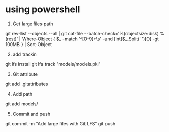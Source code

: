 # using powershell

1. Get large files path 

git rev-list --objects --all | git cat-file --batch-check='%(objectsize:disk) %(rest)' | Where-Object { $_ -match '^[0-9]+\s' -and [int]$_.Split(' ')[0] -gt 100MB } | Sort-Object

2. add trackin 

git lfs install
git lfs track "models/models.pkl"

3. Git attribute 

git add .gitattributes

4. Add path 

git add models/  

5.  Commit and push 

 git commit -m "Add large files with Git LFS"
 git push
 


